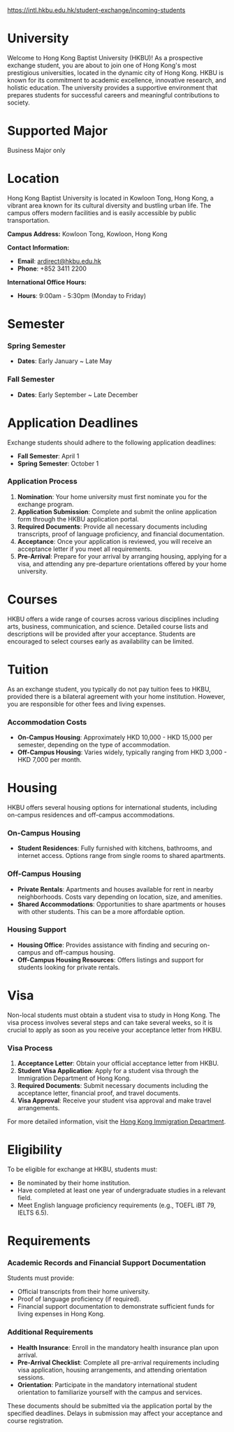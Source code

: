 https://intl.hkbu.edu.hk/student-exchange/incoming-students

# University

Welcome to Hong Kong Baptist University (HKBU)! As a prospective exchange student, you are about to join one of Hong Kong's most prestigious universities, located in the dynamic city of Hong Kong. HKBU is known for its commitment to academic excellence, innovative research, and holistic education. The university provides a supportive environment that prepares students for successful careers and meaningful contributions to society.

# Supported Major

Business Major only

# Location

Hong Kong Baptist University is located in Kowloon Tong, Hong Kong, a vibrant area known for its cultural diversity and bustling urban life. The campus offers modern facilities and is easily accessible by public transportation.

**Campus Address:**
Kowloon Tong, Kowloon, Hong Kong

**Contact Information:**
- **Email**: ardirect@hkbu.edu.hk
- **Phone**: +852 3411 2200

**International Office Hours:**
- **Hours**: 9:00am - 5:30pm (Monday to Friday)

# Semester

### Spring Semester

- **Dates**: Early January ~ Late May

### Fall Semester

- **Dates**: Early September ~ Late December

# Application Deadlines

Exchange students should adhere to the following application deadlines:

- **Fall Semester**: April 1
- **Spring Semester**: October 1

### Application Process

1. **Nomination**: Your home university must first nominate you for the exchange program.
2. **Application Submission**: Complete and submit the online application form through the HKBU application portal.
3. **Required Documents**: Provide all necessary documents including transcripts, proof of language proficiency, and financial documentation.
4. **Acceptance**: Once your application is reviewed, you will receive an acceptance letter if you meet all requirements.
5. **Pre-Arrival**: Prepare for your arrival by arranging housing, applying for a visa, and attending any pre-departure orientations offered by your home university.

# Courses

HKBU offers a wide range of courses across various disciplines including arts, business, communication, and science. Detailed course lists and descriptions will be provided after your acceptance. Students are encouraged to select courses early as availability can be limited.

# Tuition

As an exchange student, you typically do not pay tuition fees to HKBU, provided there is a bilateral agreement with your home institution. However, you are responsible for other fees and living expenses.

### Accommodation Costs

- **On-Campus Housing**: Approximately HKD 10,000 - HKD 15,000 per semester, depending on the type of accommodation.
- **Off-Campus Housing**: Varies widely, typically ranging from HKD 3,000 - HKD 7,000 per month.

# Housing

HKBU offers several housing options for international students, including on-campus residences and off-campus accommodations.

### On-Campus Housing

- **Student Residences**: Fully furnished with kitchens, bathrooms, and internet access. Options range from single rooms to shared apartments.

### Off-Campus Housing

- **Private Rentals**: Apartments and houses available for rent in nearby neighborhoods. Costs vary depending on location, size, and amenities.
- **Shared Accommodations**: Opportunities to share apartments or houses with other students. This can be a more affordable option.

### Housing Support

- **Housing Office**: Provides assistance with finding and securing on-campus and off-campus housing.
- **Off-Campus Housing Resources**: Offers listings and support for students looking for private rentals.

# Visa

Non-local students must obtain a student visa to study in Hong Kong. The visa process involves several steps and can take several weeks, so it is crucial to apply as soon as you receive your acceptance letter from HKBU.

### Visa Process

1. **Acceptance Letter**: Obtain your official acceptance letter from HKBU.
2. **Student Visa Application**: Apply for a student visa through the Immigration Department of Hong Kong.
3. **Required Documents**: Submit necessary documents including the acceptance letter, financial proof, and travel documents.
4. **Visa Approval**: Receive your student visa approval and make travel arrangements.

For more detailed information, visit the [Hong Kong Immigration Department](https://www.immd.gov.hk/eng/services/visas/study.html).

# Eligibility

To be eligible for exchange at HKBU, students must:

- Be nominated by their home institution.
- Have completed at least one year of undergraduate studies in a relevant field.
- Meet English language proficiency requirements (e.g., TOEFL iBT 79, IELTS 6.5).

# Requirements

### Academic Records and Financial Support Documentation

Students must provide:

- Official transcripts from their home university.
- Proof of language proficiency (if required).
- Financial support documentation to demonstrate sufficient funds for living expenses in Hong Kong.

### Additional Requirements

- **Health Insurance**: Enroll in the mandatory health insurance plan upon arrival.
- **Pre-Arrival Checklist**: Complete all pre-arrival requirements including visa application, housing arrangements, and attending orientation sessions.
- **Orientation**: Participate in the mandatory international student orientation to familiarize yourself with the campus and services.

These documents should be submitted via the application portal by the specified deadlines. Delays in submission may affect your acceptance and course registration.
